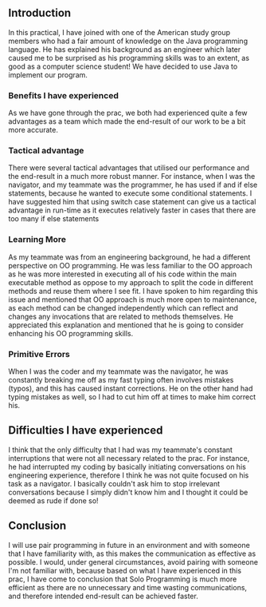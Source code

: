 <h2>Introduction</h2>
In this practical, I have joined with one of the American study group members who had a fair amount of knowledge on the Java programming language. He has explained his background as an engineer which later caused me to be surprised as his programming skills was to an extent, as good as a computer science student! We have decided to use Java to implement our program. 
<h3>Benefits I have experienced</h3>
As we have gone through the prac, we both had experienced quite a few advantages as a team which made the end-result of our work to be a bit more accurate.
<h3>Tactical advantage</h3> 
There were several tactical advantages that utilised our performance and the end-result in a much more robust manner. For instance, when I was the navigator, and my teammate was the programmer, he has used if and if else statements, because he wanted to execute some conditional statements. I have suggested him that using switch case statement can give us a tactical advantage in run-time as it executes relatively faster in cases that there are too many if else statements 
<h3>Learning More</h3> 
As my teammate was from an engineering background, he had a different perspective on OO programming. He was less familiar to the OO approach as he was more interested in executing all of his code within the main executable method as oppose to my approach to split the code in different methods and reuse them where I see fit. I have spoken to him regarding this issue and mentioned that OO approach is much more open to maintenance, as each method can be changed independently which can reflect and changes any invocations that are related to methods themselves. He appreciated this explanation and mentioned that he is going to consider enhancing his OO programming skills.
<h3>Primitive Errors</h3>
When I was the coder and my teammate was the navigator, he was constantly breaking me off as my fast typing often involves mistakes (typos), and this has caused instant corrections. He on the other hand had typing mistakes as well, so I had to cut him off at times to make him correct his.
   
<h2>Difficulties I have experienced</h2>
I think that the only difficulty that I had was my teammate's constant interruptions that were not all necessary related to the prac. For instance, he had interrupted my coding by basically initiating conversations on his engineering experience, therefore I think he was not quite focused on his task as a navigator. I basically couldn't ask him to stop irrelevant conversations because I simply didn't know him and I thought it could be deemed as rude if done so!
<h2>Conclusion</h2>
I will use pair programming in future in an environment and with someone that I have familiarity with, as this makes the communication as effective as possible. I would, under general circumstances, avoid pairing with someone I'm not familiar with, because based on what I have experienced in this prac, I have come to conclusion that Solo Programming is much more efficient as there are no unnecessary and time wasting communications, and therefore intended end-result can be achieved faster.
